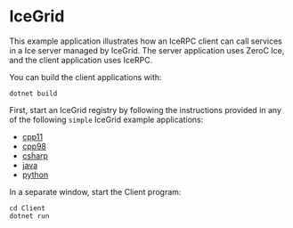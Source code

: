 # IceGrid

This example application illustrates how an IceRPC client can call services in a Ice server managed by IceGrid.
The server application uses ZeroC Ice, and the client application uses IceRPC.

You can build the client applications with:

``` shell
dotnet build
```

First, start an IceGrid registry by following the instructions provided in any of the following `simple` IceGrid example
applications:

- [cpp11][1]
- [cpp98][2]
- [csharp][3]
- [java][4]
- [python][5]

In a separate window, start the Client program:

```shell
cd Client
dotnet run
```

[1]: https://github.com/zeroc-ice/ice-demos/tree/3.7/cpp11/IceGrid/simple
[2]: https://github.com/zeroc-ice/ice-demos/tree/3.7/cpp98/IceGrid/simple
[3]: https://github.com/zeroc-ice/ice-demos/tree/3.7/csharp/IceGrid/simple
[4]: https://github.com/zeroc-ice/ice-demos/tree/3.7/java/IceGrid/simple
[5]: https://github.com/zeroc-ice/ice-demos/tree/3.7/python/IceGrid/simple
